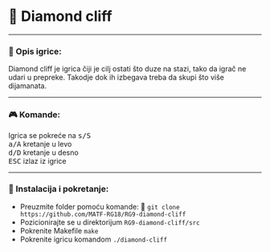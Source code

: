 # :rocket: Diamond cliff
___

### :memo: Opis igrice:
Diamond cliff je igrica čiji je cilj ostati što duze na stazi, tako da igrač ne udari u prepreke. Takodje dok ih izbegava treba da skupi što više dijamanata.
___

### :video_game: Komande:
Igrica se pokreće na <kbd>s/S</kbd> <br>
<kbd>a/A</kbd> kretanje u levo <br>
<kbd>d/D</kbd> kretanje u desno <br>
<kbd>ESC</kbd> izlaz iz igrice
___

### :wrench: Instalacija i pokretanje:
* Preuzmite folder pomoću komande: :link: ``` git clone https://github.com/MATF-RG18/RG9-diamond-cliff ``` <br>
* Pozicionirajte se u direktorijum `RG9-diamond-cliff/src` <br>
* Pokrenite Makefile `make` <br>
* Pokrenite igricu komandom `./diamond-cliff` 



